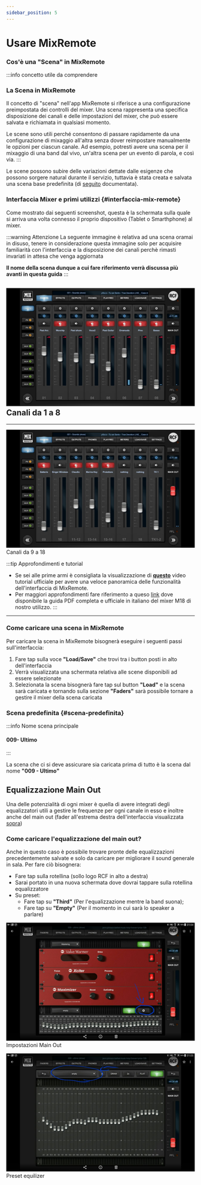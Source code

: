 ```yaml
---
sidebar_position: 5
---
```


# Usare MixRemote

### Cos'è una "Scena" in MixRemote

:::info concetto utile da comprendere
### La Scena in MixRemote

Il concetto di "scena" nell'app MixRemote si riferisce a una configurazione preimpostata dei controlli del mixer. Una scena rappresenta una specifica disposizione dei canali e delle impostazioni del mixer, che può essere salvata e richiamata in qualsiasi momento.

Le scene sono utili perché consentono di passare rapidamente da una configurazione di mixaggio all'altra senza dover reimpostare manualmente le opzioni per ciascun canale. Ad esempio, potresti avere una scena per il mixaggio di una band dal vivo, un'altra scena per un evento di parola, e così via.
:::

Le scene possono subire delle variazioni dettate dalle esigenze che possono sorgere natural durante il servizio, tuttavia è stata creata e salvata una scena base predefinita (di [seguito](#scena-predefinita) documentata). 

### Interfaccia Mixer e primi utilizzi {#interfaccia-mix-remote}

Come mostrato dai seguenti screenshot, questa è la schermata sulla quale si arriva una volta connesso il proprio dispositivo (Tablet o Smarthphone) al mixer.

:::warning Attenzione
La seguente immagine è relativa ad una scena oramai in disuso, tenere in considerazione questa immagine solo per acquisire familiarità con l'interfaccia e la disposizione dei canali perchè rimasti invariati in attesa che venga aggiornata

**Il nome della scena dunque a cui fare riferimento verrà discussa più avanti in questa guida**
:::

![Canali 1-8](../../static/img/Production/Canali%201-8.jpg)
Canali da 1 a 8
<bp/>
---

---
![Canali 9-18](../../static/img/Production/Canali%209....jpg)
Canali da 9 a 18
<bp/>

:::tip Approfondimenti e tutorial
- Se sei alle prime armi è consigliata la visualizzazione di **[questo](https://www.youtube.com/watch?v=vUX5HKI1lmM)** video tutorial ufficiale per avere una veloce panoramica delle funzionalità dell'interfaccia di MixRemote.
- Per maggiori approfondimenti fare riferimento a queso [link](https://www.rcf.it/it/products/product-detail/m-18?p_p_id=it_dvel_rcf_products_frontend_web_portlet_ProductDownloadsPortlet&p_p_lifecycle=2&p_p_state=normal&p_p_mode=view&p_p_resource_id=downloadProductFileEntry&p_p_cacheability=cacheLevelPage&_it_dvel_rcf_products_frontend_web_portlet_ProductDownloadsPortlet_productCode=STP0176&_it_dvel_rcf_products_frontend_web_portlet_ProductDownloadsPortlet_profileId=312120) dove disponibile la guida PDF completa e ufficiale in italiano del mixer M18 di nostro utilizzo.
:::
---

### Come caricare una scena in MixRemote

Per caricare la scena in MixRemote bisognerà eseguire i seguenti passi sull'interfaccia:

1. Fare tap sulla voce **"Load/Save"** che trovi tra i button posti in alto dell'interfaccia
2. Verrà visualizzata una schermata relativa alle scene disponibili ad essere selezionate
3. Selezionata la scena bisognerà fare tap sul button **"Load"** e la scena sarà caricata e tornando sulla sezione **"Faders"** sarà possibile tornare a gestire il mixer della scena caricata

### Scena predefinita {#scena-predefinita}
:::info Nome scena principale
#### 009- Ultimo
:::

La scena che ci si deve assicurare sia caricata prima di tutto è la scena dal nome **"009 - Ultimo"**


## Equalizzazione Main Out

Una delle potenzialità di ogni mixer è quella di avere integrati degli equalizzatori utili a gestire le frequenze per ogni canale in esso e inoltre anche del main out (fader all'estrema destra dell'interfaccia visualizzata [sopra](#interfaccia-mix-remote))


### **Come caricare l'equalizzazione del main out?**
Anche in questo caso è possibile trovare pronte delle equalizzazioni precedentemente salvate e solo da caricare per migliorare il sound generale in sala. Per fare ciò bisognera:

- Fare tap sulla rotellina (sollo logo RCF in alto a destra)
- Sarai portato in una nuova schermata dove dovrai tappare sulla rotellina equalizzatore
- Su preset:
  - Fare tap su **"Third"** (Per l'equalizzazione mentre la band suona);
  - Fare tap su **"Empty"** (Per il momento in cui sarà lo speaker a parlare)

![Main Out Settings](../../static/img/Production/Main%20Settings.jpg)
Impostazioni Main Out
<bp/>

![Equalizer preset](../../static/img/Production/EquilizerMain.jpg)
Preset equilizer
<bp/>